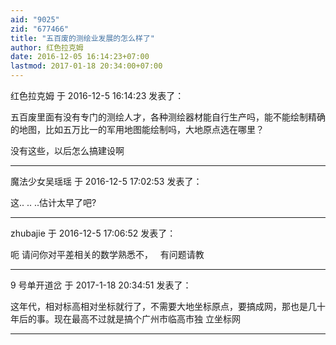 ```yaml
---
aid: "9025"
zid: "677466"
title: "五百废的测绘业发展的怎么样了"
author: 红色拉克姆
date: 2016-12-05 16:14:23+07:00
lastmod: 2017-01-18 20:34:00+07:00
---
```


红色拉克姆 于 2016-12-5 16:14:23 发表了：

五百废里面有没有专门的测绘人才，各种测绘器材能自行生产吗，能不能绘制精确的地图，比如五万比一的军用地图能绘制吗，大地原点选在哪里？

没有这些，以后怎么搞建设啊

---

魔法少女吴瑶瑶 于 2016-12-5 17:02:53 发表了：

这.. .. ..估计太早了吧?

---

zhubajie 于 2016-12-5 17:06:52 发表了：

呃 请问你对平差相关的数学熟悉不，   有问题请教

---

9 号单开道岔 于 2017-1-18 20:34:51 发表了：

这年代，相对标高相对坐标就行了，不需要大地坐标原点，要搞成网，那也是几十年后的事。现在最高不过就是搞个广州市临高市独 立坐标网

---
